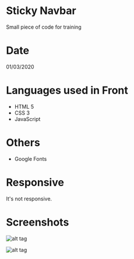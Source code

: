 # Sticky Navbar

Small piece of code for training

# Date
01/03/2020

# Languages used in Front
- HTML 5
- CSS 3
- JavaScript

# Others
- Google Fonts

# Responsive
It's not responsive.

# Screenshots

![alt tag](https://user-images.githubusercontent.com/73991398/109471013-71da7480-7a70-11eb-94e0-245957a8b40e.PNG)

![alt tag](https://user-images.githubusercontent.com/73991398/109471011-7141de00-7a70-11eb-9cb7-0717ccfe3c87.PNG)
